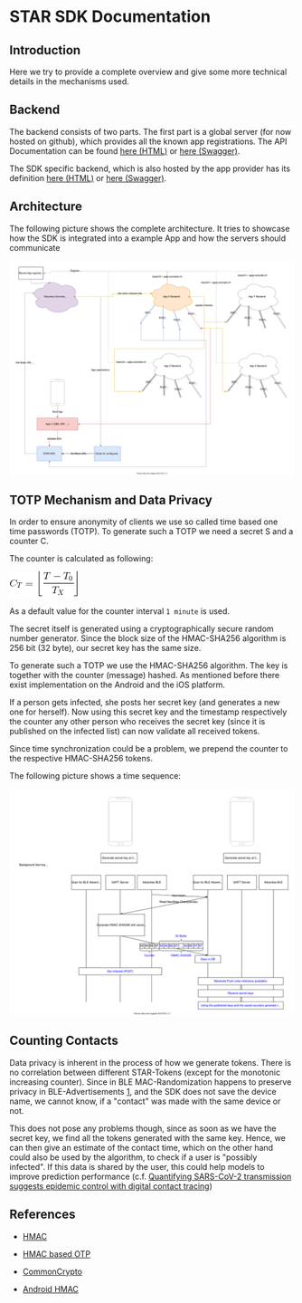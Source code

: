# STAR SDK Documentation

## Introduction

Here we try to provide a  complete overview and give some more technical details in the mechanisms used.

## Backend
The backend consists of two parts. The first part is a global server (for now hosted on github), which provides all the known app registrations. The API Documentation can be found [here (HTML)](backend-swagger/discovery.html) or [here (Swagger)](backend-swagger/discovery.yaml).

The SDK specific backend, which is also hosted by the app provider has its definition [here (HTML)](backend-swagger/sdk.html) or [here (Swagger)](backend-swagger/sdk.yaml).

## Architecture

The following picture shows the complete architecture. It tries to showcase how the SDK is integrated into a example App and how the servers should communicate

![Architecture](NextStepArchitektur.svg)

## TOTP Mechanism and Data Privacy

In order to ensure anonymity of clients we use so called time based one time passwords (TOTP). To generate such a TOTP we need a secret S and a counter C. 

The counter is calculated as following:

![C_T =\left  \lfloor {\frac{T - T_0}{T_X}} \right \rfloor](counter.gif)

As a default value for the counter interval `1 minute` is used.

The secret itself is generated using a cryptographically secure random number generator. Since the block size of the HMAC-SHA256 algorithm is 256 bit (32 byte), our secret key has the same size. 

To generate such a TOTP we use the HMAC-SHA256 algorithm. The key is together with the counter (message) hashed. As mentioned before there exist implementation on the Android and the iOS platform.

If a person gets infected, she posts her secret key (and generates a new one for herself). Now using this secret key and the timestamp respectively the counter any other person who receives the secret key (since it is published on the infected list) can now validate all received tokens.

Since time synchronization could be a problem, we prepend the counter to the respective HMAC-SHA256 tokens. 

The following picture shows a time sequence:

![Security Architecture](NextStepSecurityArchitecture.svg)

## Counting Contacts

Data privacy is inherent in the process of how we generate tokens. There is no correlation between different STAR-Tokens (except for the monotonic increasing counter). Since in BLE MAC-Randomization happens to preserve privacy in BLE-Advertisements [1](https://www.bluetooth.com/blog/bluetooth-technology-protecting-your-privacy/), and the SDK does not save the device name, we cannot know, if a "contact" was made with the same device or not. 

This does not pose any problems though, since as soon as we have the secret key, we find all the tokens generated with the same key. Hence, we can then give an estimate of the contact time, which on the other hand could also be used by the algorithm, to check if a user is "possibly infected". If this data is shared by the user, this could help models to improve prediction performance (c.f. [Quantifying SARS-CoV-2 transmission suggests epidemic control with digital contact tracing](https://science.sciencemag.org/content/early/2020/03/30/science.abb6936))

## References
- [HMAC](https://en.wikipedia.org/wiki/HMAC)

- [HMAC based OTP](https://en.wikipedia.org/wiki/HMAC-based_One-time_Password_algorithm)
- [CommonCrypto](https://www.agnosticdev.com/content/how-use-commoncrypto-apis-swift-5)
- [Android HMAC](https://developer.android.com/reference/javax/crypto/Mac)
